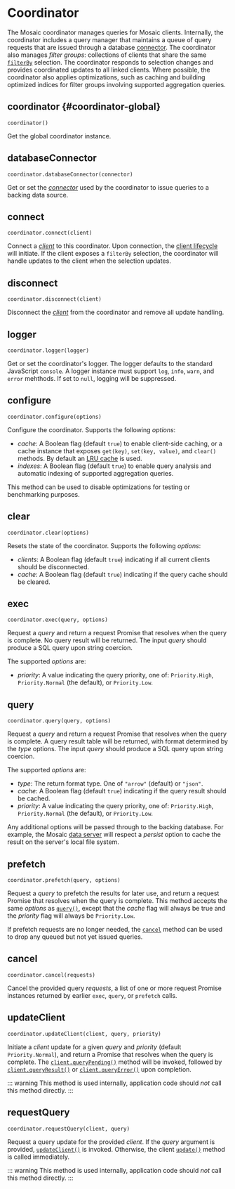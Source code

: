 # Coordinator

The Mosaic coordinator manages queries for Mosaic clients.
Internally, the coordinator includes a query manager that maintains a queue of query requests that are issued through a database [connector](./connectors).
The coordinator also manages _filter groups_: collections of clients that share the same [`filterBy`](./client#filterby) selection. The coordinator responds to selection changes and provides coordinated updates to all linked clients.
Where possible, the coordinator also applies optimizations, such as caching and building optimized indices for filter groups involving supported aggregation queries.

## coordinator {#coordinator-global}

`coordinator()`

Get the global coordinator instance.

## databaseConnector

`coordinator.databaseConnector(connector)`

Get or set the [_connector_](./connectors) used by the coordinator to issue queries to a backing data source.

## connect

`coordinator.connect(client)`

Connect a [_client_](./client) to this coordinator.
Upon connection, the [client lifecycle](/core/) will initiate.
If the client exposes a `filterBy` selection, the coordinator will handle updates to the client when the selection updates.

## disconnect

`coordinator.disconnect(client)`

Disconnect the [_client_](./client) from the coordinator and remove all update handling.

## logger

`coordinator.logger(logger)`

Get or set the coordinator's logger.
The logger defaults to the standard JavaScript `console`.
A logger instance must support `log`, `info`, `warn`, and `error` mehthods.
If set to `null`, logging will be suppressed.

## configure

`coordinator.configure(options)`

Configure the coordinator. Supports the following _options_:

- _cache_: A Boolean flag (default `true`) to enable client-side caching, or a cache instance that exposes `get(key)`, `set(key, value)`, and `clear()` methods. By default an [LRU cache](https://en.wikipedia.org/wiki/Cache_replacement_policies#Least_recently_used_(LRU)) is used.
- _indexes_: A Boolean flag (default `true`) to enable query analysis and automatic indexing of supported aggregation queries.

This method can be used to disable optimizations for testing or benchmarking purposes.

## clear

`coordinator.clear(options)`

Resets the state of the coordinator. Supports the following _options_:

- _clients_: A Boolean flag (default `true`) indicating if all current clients should be disconnected.
- _cache_: A Boolean flag (default `true`) indicating if the query cache should be cleared.

## exec

`coordinator.exec(query, options)`

Request a _query_ and return a request Promise that resolves when the query is complete.
No query result will be returned.
The input _query_ should produce a SQL query upon string coercion.

The supported _options_ are:

- _priority_: A value indicating the query priority, one of: `Priority.High`, `Priority.Normal` (the default), or `Priority.Low`.

## query

`coordinator.query(query, options)`

Request a _query_ and return a request Promise that resolves when the query is complete.
A query result table will be returned, with format determined by the _type_ options.
The input _query_ should produce a SQL query upon string coercion.

The supported _options_ are:

- _type_: The return format type. One of `"arrow"` (default) or `"json"`.
- _cache_: A Boolean flag (default `true`) indicating if the query result should be cached.
- _priority_: A value indicating the query priority, one of: `Priority.High`, `Priority.Normal` (the default), or `Priority.Low`.

Any additional options will be passed through to the backing database.
For example, the Mosaic [data server](../duckdb/data-server) will respect a _persist_ option to cache the result on the server's local file system.

## prefetch

`coordinator.prefetch(query, options)`

Request a _query_ to prefetch the results for later use, and return a request Promise that resolves when the query is complete. This method accepts the same _options_ as [`query()`](#query), except that the _cache_ flag will always be true and the _priority_ flag will always be `Priority.Low`.

If prefetch requests are no longer needed, the [`cancel`](#cancel) method can be used to drop any queued but not yet issued queries.

## cancel

`coordinator.cancel(requests)`

Cancel the provided query _requests_, a list of one or more request Promise instances returned by earlier `exec`, `query`, or `prefetch` calls.

## updateClient

`coordinator.updateClient(client, query, priority)`

Initiate a _client_ update for a given _query_ and _priority_ (default `Priority.Normal`), and return a Promise that resolves when the query is complete.
The [`client.queryPending()`](./client#querypending) method will be invoked, followed by [`client.queryResult()`](./client#queryresult) or [`client.queryError()`](./client#queryerror) upon completion.

::: warning
This method is used internally, application code should _not_ call this method directly.
:::

## requestQuery

`coordinator.requestQuery(client, query)`

Request a query update for the provided _client_.
If the _query_ argument is provided, [`updateClient()`](#updateclient) is invoked.
Otherwise, the client [`update()`](./client#update) method is called immediately.

::: warning
This method is used internally, application code should _not_ call this method directly.
:::
